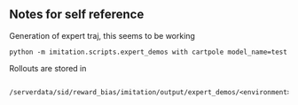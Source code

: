 Notes for self reference
---

Generation of expert traj, this seems to be working

    python -m imitation.scripts.expert_demos with cartpole model_name=test

Rollouts are stored in
    
        /serverdata/sid/reward_bias/imitation/output/expert_demos/<environment>/<experiment_name>/rollouts/


